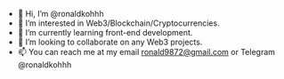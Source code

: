 - 👋 Hi, I’m @ronaldkohhh
- 👀 I’m interested in Web3/Blockchain/Cryptocurrencies.
- 🌱 I’m currently learning front-end development.
- 💞️ I’m looking to collaborate on any Web3 projects.
- 📫 You can reach me at my email ronald9872@gmail.com or Telegram @ronaldkohhh

<!---
ronaldkohhh/ronaldkohhh is a ✨ special ✨ repository because its `README.md` (this file) appears on your GitHub profile.
You can click the Preview link to take a look at your changes.
--->

